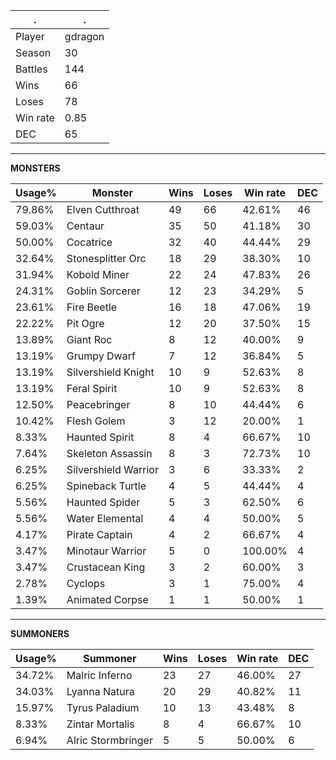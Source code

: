 .|.
|-|-
Player|gdragon
Season|30
Battles|144
Wins|66
Loses|78
Win rate|0.85
DEC|65

---
**MONSTERS**

Usage%|Monster|Wins|Loses|Win rate|DEC|
-|-|-|-|-|-|
79.86%|Elven Cutthroat|49|66|42.61%|46|
59.03%|Centaur|35|50|41.18%|30|
50.00%|Cocatrice|32|40|44.44%|29|
32.64%|Stonesplitter Orc|18|29|38.30%|10|
31.94%|Kobold Miner|22|24|47.83%|26|
24.31%|Goblin Sorcerer|12|23|34.29%|5|
23.61%|Fire Beetle|16|18|47.06%|19|
22.22%|Pit Ogre|12|20|37.50%|15|
13.89%|Giant Roc|8|12|40.00%|9|
13.19%|Grumpy Dwarf|7|12|36.84%|5|
13.19%|Silvershield Knight|10|9|52.63%|8|
13.19%|Feral Spirit|10|9|52.63%|8|
12.50%|Peacebringer|8|10|44.44%|6|
10.42%|Flesh Golem|3|12|20.00%|1|
8.33%|Haunted Spirit|8|4|66.67%|10|
7.64%|Skeleton Assassin|8|3|72.73%|10|
6.25%|Silvershield Warrior|3|6|33.33%|2|
6.25%|Spineback Turtle|4|5|44.44%|4|
5.56%|Haunted Spider|5|3|62.50%|6|
5.56%|Water Elemental|4|4|50.00%|5|
4.17%|Pirate Captain|4|2|66.67%|4|
3.47%|Minotaur Warrior|5|0|100.00%|4|
3.47%|Crustacean King|3|2|60.00%|3|
2.78%|Cyclops|3|1|75.00%|4|
1.39%|Animated Corpse|1|1|50.00%|1|

---
**SUMMONERS**

Usage%|Summoner|Wins|Loses|Win rate|DEC|
-|-|-|-|-|-|
34.72%|Malric Inferno|23|27|46.00%|27|
34.03%|Lyanna Natura|20|29|40.82%|11|
15.97%|Tyrus Paladium|10|13|43.48%|8|
8.33%|Zintar Mortalis|8|4|66.67%|10|
6.94%|Alric Stormbringer|5|5|50.00%|6|
